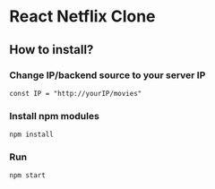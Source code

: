 # React Netflix Clone


## How to install?
### Change IP/backend source to your server IP
```
const IP = "http://yourIP/movies"
```

### Install npm modules
```
npm install
```

### Run 
```
npm start
```
